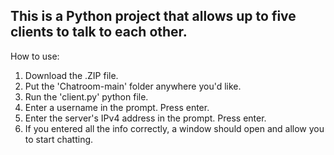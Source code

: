 This is a Python project that allows up to five clients to talk to each other.
-
How to use:
1. Download the .ZIP file.
2. Put the 'Chatroom-main' folder anywhere you'd like.
3. Run the 'client.py' python file.
4. Enter a username in the prompt. Press enter.
5. Enter the server's IPv4 address in the prompt. Press enter.
6. If you entered all the info correctly, a window should open and allow you to start chatting.